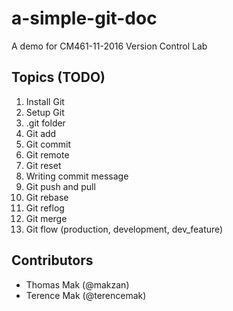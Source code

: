 # a-simple-git-doc
A demo for CM461-11-2016 Version Control Lab

## Topics (TODO)

1. Install Git
2. Setup Git
3. .git folder
4. Git add
5. Git commit
6. Git remote
7. Git reset
8. Writing commit message
9. Git push and pull
10. Git rebase
11. Git reflog
12. Git merge
13. Git flow (production, development, dev_feature)


## Contributors

- Thomas Mak (@makzan)
- Terence Mak (@terencemak)


